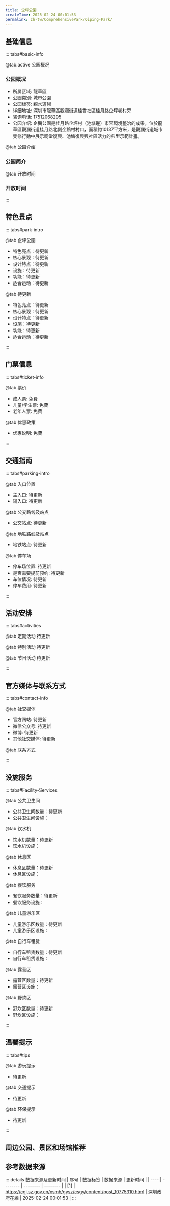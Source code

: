 ```yaml
---
title: 企坪公園
createTime: 2025-02-24 00:01:53
permalink: zh-tw/ComprehensivePark/Qiping-Park/
---
```



<script setup>
import ImageSwiper from '/.vuepress/theme/components/ImageSwiper.vue'
// 轮播图数据
const swiperItems = [
    {
                link: 'https://cgj.sz.gov.cn/img/4/4005/4005973/10775310.jpg',
                title: '企坪公園',
                description: '',
                author: '深圳政府在線',
                date: '2025/02/25'
                },
  {
                link: 'https://cgj.sz.gov.cn/img/4/4005/4005973/10775310.jpg',
                title: '企坪公園',
                description: '',
                author: '深圳政府在線',
                date: '2025/02/25'
                }
]
// 配置项
const swiperConfig = {
  height: 500,
  showInfo: true
}
</script>
<!-- 轮播图组件 -->
<ImageSwiper :items="swiperItems" :config="swiperConfig" />



## 基础信息

::: tabs#basic-info

@tab:active 公园概况
### 公园概况
- 所属区域: 龍華區
- 公园类别: 城市公園
- 公园标签: 親水遊憩
- 详细地址: 深圳市龍華區觀瀾街道桂香社區桂月路企坪老村旁
- 咨询电话: 17512068295
- 公园介绍: 企鵝公園是桂月路企坪村（池塘邊）市容環境整治的成果，位於龍華區觀瀾街道桂月路北側企鵝村村口，面積約10137平方米，是觀瀾街道城市雙修行動中展示祠堂復興、池塘復興與社區活力的典型示範計畫。

@tab 公园介绍
### 公园简介
@tab 开放时间
### 开放时间


:::

## 特色景点

::: tabs#park-intro

@tab 企坪公園
<ImageCard
image="https://cgj.sz.gov.cn/images/index20230710_1.png"
    title="企坪公園"
    description="公園設計包含入口展示區、核心廣場區、親水平台區、水上游憩區以及疏林涉趣區等功能分區，可滿足不同遊客的遊園需求。 此外，也融入現代的新中式風格元素，對池岸邊及廣場週邊的老建築進行復原，並將後來的現代風格小樓進行嶺南民居風格立面改造，使之與原來的村落格局、面貌相協調，形成兼具實用性與嶺南情懷的社區公園。公園完成了地面鋪裝、濱水活動空間庭院空間入口平台及牌坊、假山流水、棧橋及瀾亭等建設，充分改善了社區週邊景觀環境，為週邊居民提供一個休憩及活動的場所，重塑觀瀾古村的精神核心。"
    date=""
    author="深圳政府在線"
/>


- 特色亮点：待更新
- 核心景观：待更新
- 设计特点：待更新
- 设施：待更新
- 功能：待更新
- 适合运动：待更新

@tab 待更新
<ImageCard
image="https://cgj.sz.gov.cn/images/index20230710_1.png"
    title="企坪公園"
    description="公園設計包含入口展示區、核心廣場區、親水平台區、水上游憩區以及疏林涉趣區等功能分區，可滿足不同遊客的遊園需求。 此外，也融入現代的新中式風格元素，對池岸邊及廣場週邊的老建築進行復原，並將後來的現代風格小樓進行嶺南民居風格立面改造，使之與原來的村落格局、面貌相協調，形成兼具實用性與嶺南情懷的社區公園。公園完成了地面鋪裝、濱水活動空間庭院空間入口平台及牌坊、假山流水、棧橋及瀾亭等建設，充分改善了社區週邊景觀環境，為週邊居民提供一個休憩及活動的場所，重塑觀瀾古村的精神核心。"
    date=""
    author="深圳政府在線"
/>


- 特色亮点：待更新
- 核心景观：待更新
- 设计特点：待更新
- 设施：待更新
- 功能：待更新
- 适合运动：待更新

:::

## 门票信息

::: tabs#ticket-info

@tab 票价
- 成人票: 免費
- 儿童/学生票: 免費
- 老年人票: 免費

@tab 优惠政策
- 优惠说明: 免費

:::

## 交通指南

::: tabs#parking-intro

@tab 入口位置
- 主入口: 待更新
- 辅入口: 待更新

@tab 公交路线及站点
- 公交站点: 待更新

@tab 地铁路线及站点
- 地铁站点: 待更新

@tab 停车场
- 停车场位置: 待更新
- 是否需要提前预约: 待更新
- 车位情况: 待更新
- 停车费用: 待更新

:::

## 活动安排

::: tabs#activities

@tab 定期活动
待更新

@tab 特别活动
待更新

@tab 节日活动
待更新

:::

## 官方媒体与联系方式

::: tabs#contact-info

@tab 社交媒体
- 官方网站: 待更新
- 微信公众号: 待更新
- 微博: 待更新
- 其他社交媒体: 待更新

@tab 联系方式

:::

## 设施服务

::: tabs#Facility-Services

@tab 公共卫生间
- 公共卫生间数量：待更新
- 公共卫生间设施：

@tab 饮水机
- 饮水机数量：待更新
- 饮水机设施：

@tab 休息区
- 休息区数量：待更新
- 休息区设施：

@tab 餐饮服务
- 餐饮服务数量：待更新
- 餐饮服务设施：

@tab 儿童游乐区
- 儿童游乐区数量：待更新
- 儿童游乐区设施：

@tab 自行车租赁
- 自行车租赁数量：待更新
- 自行车租赁设施：

@tab 露营区
- 露营区数量：待更新
- 露营区设施：

@tab 野炊区
- 野炊区数量：待更新
- 野炊区设施：

:::

## 温馨提示

::: tabs#tips

@tab 游玩提示
- 待更新

@tab 交通提示
- 待更新

@tab 环保提示
- 待更新

:::

## 周边公园、景区和场馆推荐

<CardGrid>
  <ImageCard
        image="https://cgj.sz.gov.cn/img/4/4005/4005974/10775311.jpg"
        title="梅沙灣公園"
        description="梅沙灣公園位於鹽田區梅沙街道，佔地總面積約6萬平方公尺。為原有鵝公岌社區公園提升改造而成，透過梳理原有林相及綠化空間，新建入口大門和觀景平台，並將海洋文化作為設計元素充分融入方案之中，打造了一個集景觀和遊憩功能於一體的多元化特色城市休閒公園。"
        href="zh-tw/ComprehensivePark/Meisha Bay Park"
        author="深圳政府在線"
        date="2025/01/02"
      />
      <ImageCard
        image="https://cgj.sz.gov.cn/img/4/4005/4005974/10775311.jpg"
        title="梅沙灣公園"
        description="梅沙灣公園位於鹽田區梅沙街道，佔地總面積約6萬平方公尺。為原有鵝公岌社區公園提升改造而成，透過梳理原有林相及綠化空間，新建入口大門和觀景平台，並將海洋文化作為設計元素充分融入方案之中，打造了一個集景觀和遊憩功能於一體的多元化特色城市休閒公園。"
        href="zh-tw/ComprehensivePark/Meisha Bay Park"
        author="深圳政府在線"
        date="2025/01/02"
      />
    </CardGrid>


## 参考数据来源

::: details 数据来源及更新时间
| 序号 | 数据标签 | 数据来源 | 更新时间 |
| ---- | -------- | -------- | -------- |
| [1] | https://cgj.sz.gov.cn/xsmh/gysz/csgy/content/post_10775310.html | 深圳政府在線 | 2025-02-24 00:01:53 |
:::

